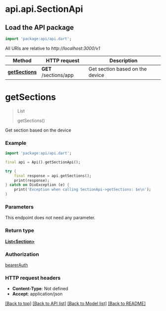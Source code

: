 # api.api.SectionApi

## Load the API package
```dart
import 'package:api/api.dart';
```

All URIs are relative to *http://localhost:3000/v1*

Method | HTTP request | Description
------------- | ------------- | -------------
[**getSections**](SectionApi.md#getsections) | **GET** /sections/app | Get section based on the device


# **getSections**
> List<Section> getSections()

Get section based on the device

### Example
```dart
import 'package:api/api.dart';

final api = Api().getSectionApi();

try {
    final response = api.getSections();
    print(response);
} catch on DioException (e) {
    print('Exception when calling SectionApi->getSections: $e\n');
}
```

### Parameters
This endpoint does not need any parameter.

### Return type

[**List&lt;Section&gt;**](Section.md)

### Authorization

[bearerAuth](../README.md#bearerAuth)

### HTTP request headers

 - **Content-Type**: Not defined
 - **Accept**: application/json

[[Back to top]](#) [[Back to API list]](../README.md#documentation-for-api-endpoints) [[Back to Model list]](../README.md#documentation-for-models) [[Back to README]](../README.md)

